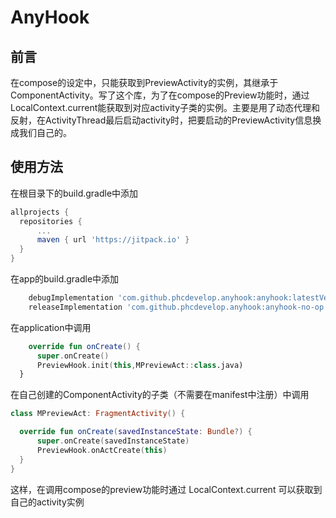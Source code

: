 # AnyHook 
## 前言
在compose的设定中，只能获取到PreviewActivity的实例，其继承于ComponentActivity。写了这个库，为了在compose的Preview功能时，通过LocalContext.current能获取到对应activity子类的实例。主要是用了动态代理和反射，在ActivityThread最后启动activity时，把要启动的PreviewActivity信息换成我们自己的。

## 使用方法
  在根目录下的build.gradle中添加
  ```gradle
  allprojects {
    repositories {
        ...
        maven { url 'https://jitpack.io' }
    }
  }
  ```
  在app的build.gradle中添加
  ```gradle
      debugImplementation 'com.github.phcdevelop.anyhook:anyhook:latestVersion'
      releaseImplementation 'com.github.phcdevelop.anyhook:anyhook-no-op:latestVersion'
  ```
  
  在application中调用
  ```kotlin
      override fun onCreate() {
        super.onCreate()
        PreviewHook.init(this,MPreviewAct::class.java)
    }
  ```
  
  在自己创建的ComponentActivity的子类（不需要在manifest中注册）中调用
  ```kotlin
  class MPreviewAct: FragmentActivity() {

    override fun onCreate(savedInstanceState: Bundle?) {
        super.onCreate(savedInstanceState)
        PreviewHook.onActCreate(this)
    }
}
```

这样，在调用compose的preview功能时通过 LocalContext.current 可以获取到自己的activity实例
